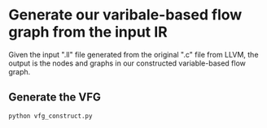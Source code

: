 # Generate our varibale-based flow graph from the input IR
Given the input ".ll" file generated from the original ".c" file from LLVM, the output is the nodes and graphs in our constructed variable-based flow graph.

## Generate the VFG
```
python vfg_construct.py
```
